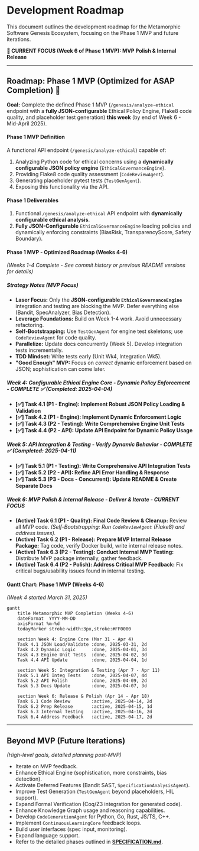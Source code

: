 # Development Roadmap

This document outlines the development roadmap for the Metamorphic Software Genesis Ecosystem, focusing on the Phase 1 MVP and future iterations.

**🎯 CURRENT FOCUS (Week 6 of Phase 1 MVP): MVP Polish & Internal Release**

---

## Roadmap: Phase 1 MVP (Optimized for ASAP Completion) <a name="roadmap-phase-1-mvp-optimized-for-asap-completion"></a> 🚧

**Goal:** Complete the defined Phase 1 MVP (`/genesis/analyze-ethical` endpoint with a **fully JSON-configurable** Ethical Policy Engine, Flake8 code quality, and placeholder test generation) **this week** (by end of Week 6 - Mid-April 2025).

#### Phase 1 MVP Definition <a name="phase-1-mvp-definition"></a>

A functional API endpoint (`/genesis/analyze-ethical`) capable of:
1.  Analyzing Python code for ethical concerns using a **dynamically configurable JSON policy engine** (`EthicalGovernanceEngine`).
2.  Providing Flake8 code quality assessment (`CodeReviewAgent`).
3.  Generating placeholder pytest tests (`TestGenAgent`).
4.  Exposing this functionality via the API.

#### Phase 1 Deliverables <a name="phase-1-deliverables"></a>

1.  Functional `/genesis/analyze-ethical` API endpoint with **dynamically configurable ethical analysis**.
2.  **Fully JSON-Configurable** `EthicalGovernanceEngine` loading policies and dynamically enforcing constraints (BiasRisk, TransparencyScore, Safety Boundary).

#### Phase 1 MVP - Optimized Roadmap (Weeks 4-6) <a name="phase-1-mvp---optimized-roadmap-weeks-4-6"></a>

*(Weeks 1-4 Complete - See commit history or previous README versions for details)*

##### Strategy Notes (MVP Focus) <a name="strategy-notes-mvp-focus"></a>
*   **Laser Focus:** Only the **JSON-configurable `EthicalGovernanceEngine`** integration and testing are blocking the MVP. Defer everything else (Bandit, SpecAnalyzer, Bias Detection).
*   **Leverage Foundations:** Build on Week 1-4 work. Avoid unnecessary refactoring.
*   **Self-Bootstrapping:** Use `TestGenAgent` for engine test skeletons; use `CodeReviewAgent` for code quality.
*   **Parallelize:** Update docs concurrently (Week 5). Develop integration tests incrementally.
*   **TDD Mindset:** Write tests early (Unit Wk4, Integration Wk5).
*   **"Good Enough" MVP:** Focus on *correct* dynamic enforcement based on JSON; sophistication can come later.

##### Week 4: Configurable Ethical Engine Core - *Dynamic Policy Enforcement* <a name="week-4-configurable-ethical-engine-core---dynamic-policy-enforcement"></a> - **COMPLETE ✅** (Completed: 2025-04-04)
*   **[✅] Task 4.1 (P1 - Engine): Implement Robust JSON Policy Loading & Validation**
*   **[✅] Task 4.2 (P1 - Engine): Implement Dynamic Enforcement Logic**
*   **[✅] Task 4.3 (P2 - Testing): Write Comprehensive Engine Unit Tests**
*   **[✅] Task 4.4 (P2 - API): Update API Endpoint for Dynamic Policy Usage**

##### Week 5: API Integration & Testing - *Verify Dynamic Behavior* <a name="week-5-api-integration--testing---verify-dynamic-behavior"></a> - **COMPLETE ✅** (Completed: 2025-04-11)
*   **[✅] Task 5.1 (P1 - Testing): Write Comprehensive API Integration Tests**
*   **[✅] Task 5.2 (P2 - API): Refine API Error Handling & Response**
*   **[✅] Task 5.3 (P3 - Docs - Concurrent): Update README & Create Separate Docs**

##### Week 6: MVP Polish & Internal Release - *Deliver & Iterate* <a name="week-6-mvp-polish--internal-release---deliver--iterate"></a> - **CURRENT FOCUS**
*   **(Active) Task 6.1 (P1 - Quality): Final Code Review & Cleanup:** Review all MVP code. *(Self-Bootstrapping: Run `CodeReviewAgent` (Flake8) and address issues).*
*   **(Active) Task 6.2 (P1 - Release): Prepare MVP Internal Release Package:** Tag code, verify Docker build, write internal release notes.
*   **(Active) Task 6.3 (P2 - Testing): Conduct Internal MVP Testing:** Distribute MVP package internally, gather feedback.
*   **(Active) Task 6.4 (P2 - Polish): Address Critical MVP Feedback:** Fix critical bugs/usability issues found in internal testing.

#### Gantt Chart: Phase 1 MVP (Weeks 4-6) <a name="gantt-chart-phase-1-mvp-weeks-4-6"></a>
*(Week 4 started March 31, 2025)*
```mermaid
gantt
    title Metamorphic MVP Completion (Weeks 4-6)
    dateFormat  YYYY-MM-DD
    axisFormat %m-%d
    todayMarker stroke-width:3px,stroke:#FF0000

    section Week 4: Engine Core (Mar 31 - Apr 4)
    Task 4.1 JSON Load/Validate :done, 2025-03-31, 2d
    Task 4.2 Dynamic Logic      :done, 2025-04-01, 3d
    Task 4.3 Engine Unit Tests  :done, 2025-04-02, 3d
    Task 4.4 API Update         :done, 2025-04-04, 1d

    section Week 5: Integration & Testing (Apr 7 - Apr 11)
    Task 5.1 API Integ Tests    :done, 2025-04-07, 4d
    Task 5.2 API Polish         :done, 2025-04-09, 2d
    Task 5.3 Docs Update        :done, 2025-04-07, 3d

    section Week 6: Release & Polish (Apr 14 - Apr 18)
    Task 6.1 Code Review        :active, 2025-04-14, 2d
    Task 6.2 Prep Release       :active, 2025-04-15, 1d
    Task 6.3 Internal Testing   :active, 2025-04-16, 2d
    Task 6.4 Address Feedback   :active, 2025-04-17, 2d
```

---

## Beyond MVP (Future Iterations) <a name="beyond-mvp-future-iterations"></a>

*(High-level goals, detailed planning post-MVP)*

*   Iterate on MVP feedback.
*   Enhance Ethical Engine (sophistication, more constraints, bias detection).
*   Activate Deferred Features (Bandit SAST, `SpecificationAnalysisAgent`).
*   Improve Test Generation (`TestGenAgent` beyond placeholders, HIL support).
*   Expand Formal Verification (Coq/Z3 integration for generated code).
*   Enhance Knowledge Graph usage and reasoning capabilities.
*   Develop `CodeGenerationAgent` for Python, Go, Rust, JS/TS, C++.
*   Implement `ContinuousLearningCore` feedback loops.
*   Build user interfaces (spec input, monitoring).
*   Expand language support.
*   Refer to the detailed phases outlined in [**SPECIFICATION.md**](SPECIFICATION.md).

